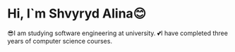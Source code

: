 # Hi, I`m Shvyryd Alina😊

😎I am studying software engineering at university.
💕I have completed three years of computer science courses.
